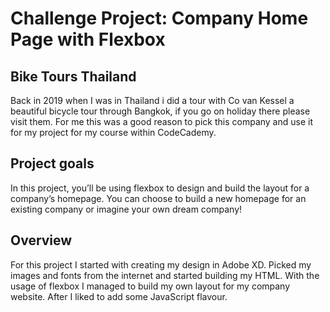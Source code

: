 <h1>Challenge Project: Company Home Page with Flexbox</h1>
<h2>Bike Tours Thailand</h2>
<p>Back in 2019 when I was in Thailand i did a tour with Co van Kessel a beautiful bicycle tour through Bangkok, if you go on holiday there please visit them. For me this was a good reason to pick this company and use it for my project for my course within CodeCademy.</p>
<h2>Project goals</h2>
<p>In this project, you’ll be using flexbox to design and build the layout for a company’s homepage. You can choose to build a new homepage for an existing company or imagine your own dream company!​</p>
<h2>Overview</h2>
<p>For this project I started with creating my design in Adobe XD. Picked my images and fonts from the internet and started building my HTML. With the usage of flexbox I managed to build my own layout for my company website. After I liked to add some JavaScript flavour.</p>